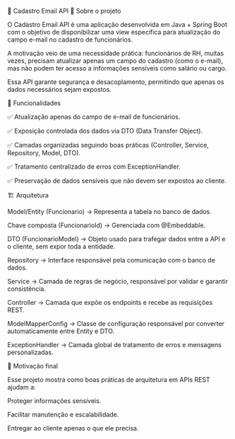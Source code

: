 📌 Cadastro Email API
📖 Sobre o projeto

O Cadastro Email API é uma aplicação desenvolvida em Java + Spring Boot com o objetivo de disponibilizar uma view específica para atualização do campo e-mail no cadastro de funcionários.

A motivação veio de uma necessidade prática: funcionários de RH, muitas vezes, precisam atualizar apenas um campo do cadastro (como o e-mail), mas não podem ter acesso a informações sensíveis como salário ou cargo.

Essa API garante segurança e desacoplamento, permitindo que apenas os dados necessários sejam expostos.



🚀 Funcionalidades

✅ Atualização apenas do campo de e-mail de funcionários.

✅ Exposição controlada dos dados via DTO (Data Transfer Object).

✅ Camadas organizadas seguindo boas práticas (Controller, Service, Repository, Model, DTO).

✅ Tratamento centralizado de erros com ExceptionHandler.

✅ Preservação de dados sensíveis que não devem ser expostos ao cliente.




🏗️ Arquitetura

Model/Entity (Funcionario) → Representa a tabela no banco de dados.

Chave composta (FuncionarioId) → Gerenciada com @Embeddable.

DTO (FuncionarioModel) → Objeto usado para trafegar dados entre a API e o cliente, sem expor toda a entidade.

Repository → Interface responsável pela comunicação com o banco de dados.

Service → Camada de regras de negócio, responsável por validar e garantir consistência.

Controller → Camada que expõe os endpoints e recebe as requisições REST.

ModelMapperConfig → Classe de configuração responsável por converter automaticamente entre Entity e DTO.

ExceptionHandler → Camada global de tratamento de erros e mensagens personalizadas.




📢 Motivação final

Esse projeto mostra como boas práticas de arquitetura em APIs REST ajudam a:

Proteger informações sensíveis.

Facilitar manutenção e escalabilidade.

Entregar ao cliente apenas o que ele precisa.